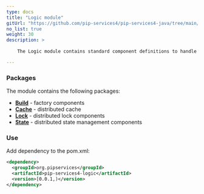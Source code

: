 ```yaml
---
type: docs
title: "Logic module"
gitUrl: "https://github.com/pip-services4/pip-services4-java/tree/main/pip-services4-logic-java"
no_list: true
weight: 30
description: > 
 
    The Logic module contains standard component definitions to handle complex business transactions.

---
```



### Packages

The module contains the following packages:

- [**Build**](build) - factory components
- [**Cache**](cahce) - distributed cache
- [**Lock**](lock) -  distributed lock components
- [**State**](state) -  distributed state management components



### Use
Add dependency to the pom.xml:
```xml
<dependency>
  <groupId>org.pipservices</groupId>
  <artifactId>pip-services4-logic</artifactId>
  <version>[0.0.1,)</version>
</dependency>
```
